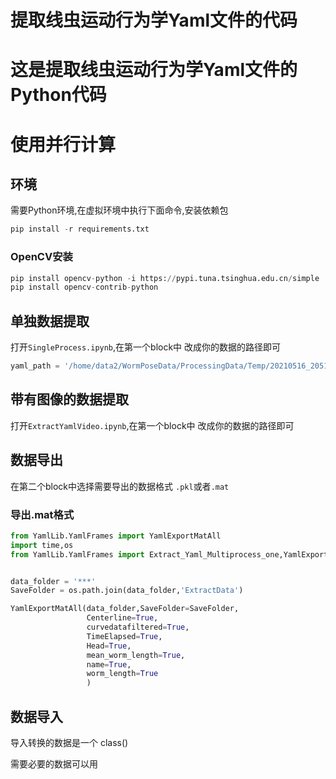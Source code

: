 # 提取线虫运动行为学Yaml文件的代码



# 这是提取线虫运动行为学Yaml文件的Python代码

# 使用并行计算

## 环境

需要Python环境,在虚拟环境中执行下面命令,安装依赖包

```python
pip install -r requirements.txt
```

### OpenCV安装

```python
pip install opencv-python -i https://pypi.tuna.tsinghua.edu.cn/simple 
pip install opencv-contrib-python
```

## 单独数据提取

打开`SingleProcess.ipynb`,在第一个block中 改成你的数据的路径即可

```python
yaml_path = '/home/data2/WormPoseData/ProcessingData/Temp/20210516_2051_w1.yaml'
```

## 带有图像的数据提取

打开`ExtractYamlVideo.ipynb`,在第一个block中 改成你的数据的路径即可

## 数据导出

在第二个block中选择需要导出的数据格式 `.pkl`或者`.mat`

### 导出.mat格式

```python
from YamlLib.YamlFrames import YamlExportMatAll
import time,os
from YamlLib.YamlFrames import Extract_Yaml_Multiprocess_one,YamlExportMatOne


data_folder = '***'
SaveFolder = os.path.join(data_folder,'ExtractData')

YamlExportMatAll(data_folder,SaveFolder=SaveFolder,
                 Centerline=True,
                 curvedatafiltered=True,
                 TimeElapsed=True,
                 Head=True,
                 mean_worm_length=True,
                 name=True,
                 worm_length=True
                 )
```

## 数据导入

导入转换的数据是一个 class()

需要必要的数据可以用
